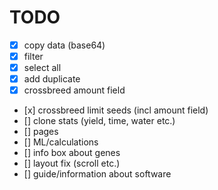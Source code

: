 # TODO

- [x] copy data (base64)
- [x] filter
- [x] select all
- [x] add duplicate
- [x] crossbreed amount field
- [x] crossbreed limit seeds (incl amount field)
- [] clone stats (yield, time, water etc.)
- [] pages
- [] ML/calculations
- [] info box about genes
- [] layout fix (scroll etc.)
- [] guide/information about software
